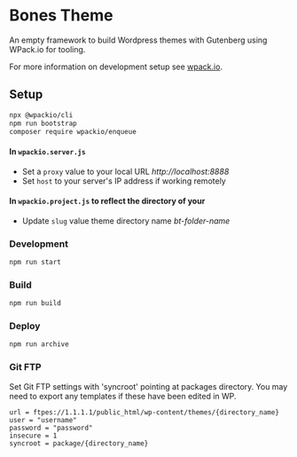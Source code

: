 # Bones Theme
An empty framework to build Wordpress themes with Gutenberg using WPack.io for tooling. 

For more information on development setup see [wpack.io](https://wpack.io/).

## Setup

```bash
npx @wpackio/cli
npm run bootstrap
composer require wpackio/enqueue
```

#### In ```wpackio.server.js```
- Set a ```proxy``` value to your local URL *http://localhost:8888*
- Set ```host``` to your server's IP address if working remotely

#### In ```wpackio.project.js``` to reflect the directory of your 
- Update ```slug``` value theme directory name *bt-folder-name*

### Development 
```bash
npm run start
```

### Build
```bash
npm run build
```

### Deploy
```bash
npm run archive
```

### Git FTP
Set Git FTP settings with 'syncroot' pointing at packages directory. You may need to export any templates if these have been edited in WP.

```
url = ftpes://1.1.1.1/public_html/wp-content/themes/{directory_name}
user = "username"
password = "password"
insecure = 1
syncroot = package/{directory_name}
```
